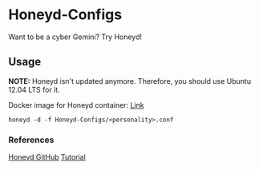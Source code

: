# Honeyd-Configs
Want to be a cyber Gemini? Try Honeyd!

## Usage
**NOTE:** Honeyd isn't updated anymore. Therefore, you should use Ubuntu 12.04 LTS for it.

Docker image for Honeyd container: [Link](https://hub.docker.com/repository/docker/0x4f776c/imunes-honeyd)

```console
honeyd -d -f Honeyd-Configs/<personality>.conf
```

### References
[Honeyd GitHub](https://github.com/DataSoft/Honeyd)
[Tutorial](http://travisaltman.com/honeypot-honeyd-tutorial-part-1-getting-started/)
